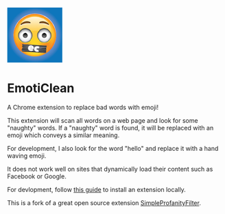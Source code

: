 ![icon](icon.png)
# EmotiClean

A Chrome extension to replace bad words with emoji!

This extension will scan all words on a web page and look for some "naughty" words. If a "naughty" word is found, it will be replaced with an emoji which conveys a similar meaning.

For development, I also look for the word "hello" and replace it with a hand waving emoji.

It does not work well on sites that dynamically load their content such as Facebook or Google.

For devlopment, follow [this guide](https://developer.chrome.com/extensions/getstarted#unpacked) to install an extension locally.

This is a fork of a great open source extension [SimpleProfanityFilter](https://code.google.com/p/simpleprofanityfilter/).
